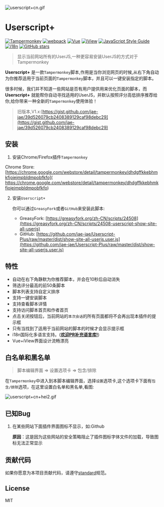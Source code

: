 ![userscript+cn.gif](https://cdn.rawgit.com/jae-jae/_resources/master/img/userscript+cn.gif)
# Userscript+

[![Tampermonkey](https://img.shields.io/badge/Tampermonkey-up%20to%20date-green.svg)](https://tampermonkey.net/)
[![webpack](https://img.shields.io/badge/webpack-3.x-orange.svg)](https://github.com/webpack/webpack)
[![Vue](https://img.shields.io/badge/Vue-2.4%2B-yellow.svg)](https://vuejs.org/)
[![iView](https://img.shields.io/badge/iView-2.2.0-brightgreen.svg)](https://www.iviewui.com)
[![JavaScript Style Guide](https://img.shields.io/badge/code_style-standard-brightgreen.svg)](https://standardjs.com)
[![i18n](https://img.shields.io/badge/i18n-PR-blue.svg)](https://github.com/jae-jae/Userscript-Plus/tree/master/src/common/lang)
[![GitHub stars](https://img.shields.io/github/stars/badges/shields.svg?style=social&label=Star&style=flat-square)](https://github.com/jae-jae/Userscript-Plus)

> 显示当前网站所有的UserJS,一种更容易安装UserJS的方式对于Tampermonkey

**Userscript+** 是一款`Tampermonkey`脚本,作用是当你浏览网页的时候,从右下角自动为你推荐适用于当前页面的`Tampermonkey`脚本，并且可以一键安装指定的脚本。

很多时候，我们并不知道一些网站是否有用户提供用来优化页面的脚本，而**Userscript+** 就能帮你自动寻找适用的UserJS，并默认按照评分高低排序推荐给你,给你带来一种全新的`Tampermonkey`使用体验！

> 旧版本,V1.x:[https://gist.github.com/jae-jae/39d526079cb2408389129caf98debc29](https://gist.github.com/jae-jae/39d526079cb2408389129caf98debc29)

## 安装
1. 安装Chrome/Firefox插件`Tampermonkey`
 
  Chrome Store: [https://chrome.google.com/webstore/detail/tampermonkey/dhdgffkkebhmkfjojejmpbldmpobfkfo]( https://chrome.google.com/webstore/detail/tampermonkey/dhdgffkkebhmkfjojejmpbldmpobfkfo)
  
2. 安装`Userscript+`

	你可以通过`GreasyFork`或者`GitHub`来安装此脚本:
    - GreasyFork: [https://greasyfork.org/zh-CN/scripts/24508](https://greasyfork.org/zh-CN/scripts/24508-userscript-show-site-all-userjs)
    - GitHub: [https://github.com/jae-jae/Userscript-Plus/raw/master/dist/show-site-all-userjs.user.js](https://github.com/jae-jae/Userscript-Plus/raw/master/dist/show-site-all-userjs.user.js)
  
## 特性
-  自动在右下角静默为你推荐脚本，并会在10秒后自动消失
-  筛选评分最高的前50条脚本
-  脚本列表支持自定义排序
-  支持一键安装脚本
- 支持查看脚本详情
- 支持访问脚本首页和作者首页
- 点击关闭按钮后，当前网站的`本次会话`的所有页面都将不会再出现本插件的提示框
- 只有当找到了适用于当前网站的脚本的时候才会显示提示框
- i18n国际化多语言支持。(**[欢迎PR补充语言库!](https://github.com/jae-jae/Userscript-Plus/tree/master/src/common/lang)**)
- Vue+iView界面设计流畅漂亮

## 白名单和黑名单
> 脚本编辑界面 => 设置选项卡 => 包含/排除

在`Tampermonkey`中进入到本脚本编辑界面，选择`设置`选项卡,这个选项卡下面有`包含/排除`选项，在这里设置白名单和黑名单,看图:

![userscript+cn+hei2.gif](https://cdn.rawgit.com/jae-jae/_resources/master/img/userscript+cn+hei2.gif)

## 已知Bug

1. 在某些网站下面插件界面图标不显示，如:Github
  	
    **原因**：这是因为这些网站的安全策略阻止了插件图标字体文件的加载，导致图标无法正常显示
   
## 贡献代码

如果你愿意为本项目贡献代码，请遵守[standard](https://standardjs.com/)规范。

## License
MIT


